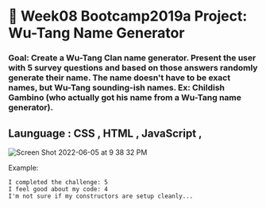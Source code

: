 # 🎤 Week08 Bootcamp2019a Project: Wu-Tang Name Generator

### Goal: Create a Wu-Tang Clan name generator. Present the user with 5 survey questions and based on those answers randomly generate their name. The name doesn't have to be exact names, but Wu-Tang sounding-ish names. Ex: Childish Gambino (who actually got his name from a Wu-Tang name generator).

## Launguage : CSS , HTML , JavaScript , 


![Screen Shot 2022-06-05 at 9 38 32 PM](https://user-images.githubusercontent.com/101997718/172080713-7172dda7-8a36-48d0-8fbc-acdf1eba3a7a.png)


Example:
```
I completed the challenge: 5
I feel good about my code: 4
I'm not sure if my constructors are setup cleanly...
```
